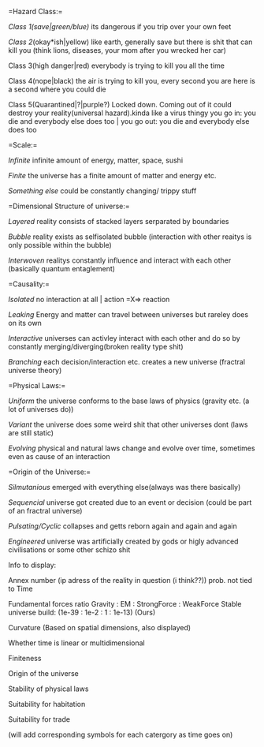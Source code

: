 
=Hazard Class:=

_Class 1(save|green/blue)_
its dangerous if you trip over your own feet

_Class 2_(okay*ish|yellow)
like earth, generally save but there is shit that can kill you
(think lions, diseases, your mom after you wrecked her car)

Class 3(high danger|red)
everybody is trying to kill you all the time

Class 4(nope|black)
the air is trying to kill you, every second you are here is a second where you could die

Class 5(Quarantined|?|purple?)
Locked down. Coming out of it could destroy your reality(universal hazard).kinda like a virus thingy you go in: you die and everybody else does too | you go out: you die and everybody else does too




=Scale:=

_Infinite_
infinite amount of energy, matter, space, sushi

_Finite_
the universe has a finite amount of matter and energy etc.

_Something else_
could be constantly changing/ trippy stuff




=Dimensional Structure of universe:=

_Layered_
reality consists of stacked layers serparated by boundaries

_Bubble_
reality exists as selfisolated bubble (interaction with other reaitys is only possible within the bubble)

_Interwoven_
realitys constantly influence and interact with each other (basically quantum entaglement)




=Causality:=

_Isolated_
no interaction at all | action =X=> reaction

_Leaking_
Energy and matter can travel between universes but rareley does on its own

_Interactive_
universes can activley interact with each other and do so by constantly merging/diverging(broken reality type shit)

_Branching_
each decision/interaction etc. creates a new universe (fractral universe theory)




=Physical Laws:=

_Uniform_
the universe conforms to the base laws of physics (gravity etc. (a lot of universes do))

_Variant_
the universe does some weird shit that other universes dont (laws are still static)

_Evolving_
physical and natural laws change and evolve over time, sometimes even as cause of an interaction 




=Origin of the Universe:=

_Silmutanious_
emerged with everything else(always was there basically)

_Sequencial_
universe got created due to an event or decision (could be part of an fractral universe)

_Pulsating/Cyclic_
collapses and getts reborn again and again and again

_Engineered_
universe was artificially created by gods or higly advanced civilisations or some other schizo shit



Info to display:

Annex number
(ip adress of the reality in question (i think??))
prob. not tied to Time

Fundamental forces ratio
Gravity : EM : StrongForce : WeakForce 
Stable universe build: (1e-39 : 1e-2 : 1 : 1e-13) (Ours)

Curvature
(Based on spatial dimensions, also displayed)

Whether time is linear or multidimensional

Finiteness

Origin of the universe

Stability of physical laws

Suitability for habitation

Suitability for trade



(will add corresponding symbols for each catergory as time goes on)